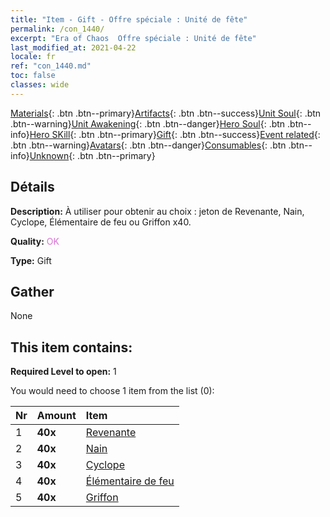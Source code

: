 ```yaml
---
title: "Item - Gift - Offre spéciale : Unité de fête"
permalink: /con_1440/
excerpt: "Era of Chaos  Offre spéciale : Unité de fête"
last_modified_at: 2021-04-22
locale: fr
ref: "con_1440.md"
toc: false
classes: wide
---
```

 [Materials](/ItemsFR/){: .btn .btn--primary}[Artifacts](/ItemsFR/Artifacts/){: .btn .btn--success}[Unit Soul](/ItemsFR/UnitSoul/){: .btn .btn--warning}[Unit Awakening](/ItemsFR/UnitAwakening/){: .btn .btn--danger}[Hero Soul](/ItemsFR/HeroSoul/){: .btn .btn--info}[Hero SKill](/ItemsFR/HeroSkill/){: .btn .btn--primary}[Gift](/ItemsFR/Gift/){: .btn .btn--success}[Event related](/ItemsFR/Events/){: .btn .btn--warning}[Avatars](/ItemsFR/Avatars/){: .btn .btn--danger}[Consumables](/ItemsFR/Consumables/){: .btn .btn--info}[Unknown](/ItemsFR/Unknown/){: .btn .btn--primary}

## Détails
 **Description:** À utiliser pour obtenir au choix : jeton de Revenante, Nain, Cyclope, Élémentaire de feu ou Griffon x40.

 **Quality:** <span style="color: #DA70D6">OK</span>

 **Type:** Gift

## Gather

  None

## This item contains:

 **Required Level to open:** 1

 You would need to choose 1 item from the list (0):

  | Nr | Amount |     Item    |
  |:---|:-------|:------------|
  | 1 |  **40x** | [Revenante](/fr/Items/unt_210/) |  | 
  | 2 |  **40x** | [Nain](/fr/Items/unt_200/) |  | 
  | 3 |  **40x** | [Cyclope](/fr/Items/unt_222/) |  | 
  | 4 |  **40x** | [Élémentaire de feu](/fr/Items/unt_265/) |  | 
  | 5 |  **40x** | [Griffon](/fr/Items/unt_192/) |  | 
